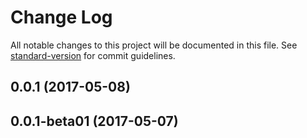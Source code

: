 # Change Log

All notable changes to this project will be documented in this file. See [standard-version](https://github.com/conventional-changelog/standard-version) for commit guidelines.

<a name="0.0.1"></a>
## 0.0.1 (2017-05-08)



<a name="0.0.1-beta01"></a>
## 0.0.1-beta01 (2017-05-07)

